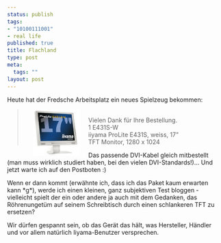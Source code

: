 ```yaml
--- 
status: publish
tags: 
- "10100111001"
- real life
published: true
title: Flachland
type: post
meta: 
  tags: ""
layout: post
---
```

<p>Heute hat der Fredsche Arbeitsplatz ein neues Spielzeug bekommen:</p>

<blockquote><p><img width="110" height="109" border="0" hspace="20" align="left" src="/media/wp/equipment/iiyama-e431s.serendipityThumb.jpg" alt=""  /><br />
Vielen Dank für Ihre Bestellung.<br />
1    E431S-W<br />
     iiyama ProLite E431S, weiss, 17&quot;<br />
     TFT Monitor, 1280 x 1024</p>

</blockquote>
<p>Das passende DVI-Kabel gleich mitbestellt (man muss wirklich studiert haben, bei den vielen DVI-Standards!)... Und jetzt warte ich auf den Postboten :)</p>

<p>Wenn er dann kommt (erwähnte ich, dass ich das Paket kaum erwarten kann *g*), werde ich einen kleinen, ganz subjektiven Test bloggen - vielleicht spielt der ein oder andere ja auch mit dem Gedanken, das Röhrenungetüm auf seinem Schreibtisch durch einen schlankeren TFT zu ersetzen?</p>

<p>Wir dürfen gespannt sein, ob das Gerät das hält, was Hersteller, Händler und vor allem natürlich Iiyama-Benutzer versprechen.</p>
